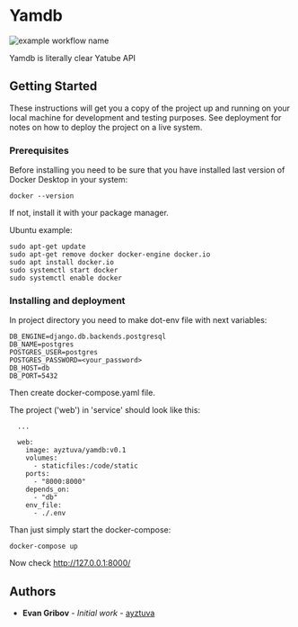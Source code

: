 # Yamdb
![example workflow name](https://github.com/ayztuva/yamdb_final/workflows/CI/badge.svg)

Yamdb is literally clear Yatube API

## Getting Started

These instructions will get you a copy of the project up and running on your local machine for development and testing purposes. See deployment for notes on how to deploy the project on a live system.

### Prerequisites

Before installing you need to be sure that you have installed last version of Docker Desktop in your system:

```
docker --version
```

If not, install it with your package manager.

Ubuntu example:

```
sudo apt-get update
sudo apt-get remove docker docker-engine docker.io
sudo apt install docker.io
sudo systemctl start docker
sudo systemctl enable docker
```

### Installing and deployment

In project directory you need to make dot-env file with next variables:

```
DB_ENGINE=django.db.backends.postgresql
DB_NAME=postgres
POSTGRES_USER=postgres
POSTGRES_PASSWORD=<your_password>
DB_HOST=db
DB_PORT=5432
```

Then create docker-compose.yaml file.

The project ('web') in 'service' should look like this:

```
  ...

  web:
    image: ayztuva/yamdb:v0.1
    volumes:
      - staticfiles:/code/static
    ports:
      - "8000:8000"
    depends_on: 
      - "db"
    env_file: 
      - ./.env
```

Than just simply start the docker-compose:

```
docker-compose up
```

Now check http://127.0.0.1:8000/

## Authors

* **Evan Gribov** - *Initial work* - [ayztuva](https://github.com/ayztuva)


